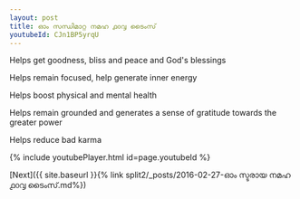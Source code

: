 ```yaml
---
layout: post
title: ഓം സന്ധിമാറ്റ നമഹ ൧൦൮ ടൈംസ്
youtubeId: CJn1BP5yrqU
---
```

 
 
Helps get goodness, bliss and peace and God's blessings
 
Helps remain focused, help generate inner energy 
 
Helps boost physical and mental health 
 
Helps remain grounded and generates a sense of gratitude towards the greater power 
 
Helps reduce bad karma
 
 
 
 


{% include youtubePlayer.html id=page.youtubeId %}
 
[Next]({{ site.baseurl }}{% link  split2/_posts/2016-02-27-ഓം സ്ടരായ നമഹ ൧൦൮ ടൈംസ്.md%})
 
